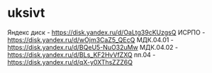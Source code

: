 # uksivt

Яндекс диск - https://disk.yandex.ru/d/OaLtg39cKUzgsQ 
ИСРПО - https://disk.yandex.ru/d/wOjm3CaZ5_QEcQ
МДК.04.01 - https://disk.yandex.ru/d/BQeU5-NuO32uMw
МДК.04.02 - https://disk.yandex.ru/d/BLs_KF2HvVfZXQ
пп.04 - https://disk.yandex.ru/d/qX-y0XThsZZZ6Q
